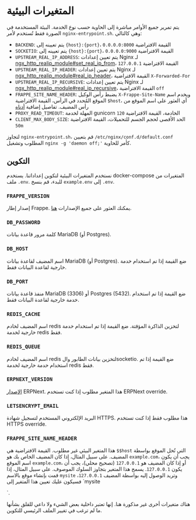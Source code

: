 # المتغيرات البيئية

يتم تمرير جميع الأوامر مباشرة إلى الحاوية حسب نوع الخدمة. البيئة المستخدمة في الصورة فقط تُستخدم لأمر `nginx-entrypoint.sh`. وهي كالتالي:

- `BACKEND`: يتم تعيينه إلى `{host}:{port}`، القيمة الافتراضية `0.0.0.0:8000`
- `SOCKETIO`: يتم تعيينه إلى `{host}:{port}`، القيمة الافتراضية `0.0.0.0:9000`
- `UPSTREAM_REAL_IP_ADDRESS`: يتم تعيين إعدادات Nginx لـ [ngx_http_realip_module#set_real_ip_from](http://nginx.org/en/docs/http/ngx_http_realip_module.html#set_real_ip_from)، القيمة الافتراضية `127.0.0.1`
- `UPSTREAM_REAL_IP_HEADER`: يتم تعيين إعدادات Nginx لـ [ngx_http_realip_module#real_ip_header](http://nginx.org/en/docs/http/ngx_http_realip_module.html#real_ip_header)، القيمة الافتراضية `X-Forwarded-For`
- `UPSTREAM_REAL_IP_RECURSIVE`: يتم تعيين إعدادات Nginx لـ [ngx_http_realip_module#real_ip_recursive](http://nginx.org/en/docs/http/ngx_http_realip_module.html#real_ip_recursive)، القيمة الافتراضية `off`
- `FRAPPE_SITE_NAME_HEADER`: يضبط رأس الوكيل `X-Frappe-Site-Name` ويخدم اسم الموقع المُحدد في الرأس، القيمة الافتراضية `$host`، أي العثور على اسم الموقع من رأس المضيف. تفاصيل إضافية [أدناه](#frappe_site_name_header)
- `PROXY_READ_TIMEOUT`: المهلة لخدمة gunicorn الخادمة، القيمة الافتراضية `120`
- `CLIENT_MAX_BODY_SIZE`: الحد الأقصى لحجم الجسم للتحميلات، القيمة الافتراضية `50m`

لتجاوز `nginx-entrypoint.sh`، قم بتعيين `/etc/nginx/conf.d/default.conf` المطلوب وتشغيل `nginx -g 'daemon off;'` كأمر للحاوية.

## التكوين

نستخدم المتغيرات البيئية لتكوين إعداداتنا. يستخدم docker-compose المتغيرات من ملف `.env`. للبدء، قم بنسخ `example.env` إلى `.env`.

### `FRAPPE_VERSION`

إصدار إطار Frappe. يمكنك العثور على جميع الإصدارات [هنا](https://github.com/frappe/frappe/releases).

### `DB_PASSWORD`

كلمة مرور قاعدة بيانات MariaDB (أو Postgres).

### `DB_HOST`

اسم المضيف لقاعدة بيانات MariaDB (أو Postgres). ضع القيمة إذا تم استخدام خدمة خارجية لقاعدة البيانات فقط.

### `DB_PORT`

منفذ قاعدة بيانات MariaDB (3306) أو Postgres (5432). ضع القيمة إذا تم استخدام خدمة خارجية لقاعدة البيانات فقط.

### `REDIS_CACHE`

اسم المضيف لخادم redis لتخزين الذاكرة المؤقتة. ضع القيمة إذا تم استخدام خدمة خارجية لخدمة redis فقط.

### `REDIS_QUEUE`

اسم المضيف لخادم redis لتخزين بيانات الطابور والsocketio. ضع القيمة إذا تم استخدام خدمة خارجية لخدمة redis فقط.

### `ERPNEXT_VERSION`

[الإصدار](https://github.com/frappe/frappe/releases) ERPNext. هذا المتغير مطلوب إذا كنت تستخدم ERPNext override.

### `LETSENCRYPT_EMAIL`

البريد الإلكتروني المستخدم لتسجيل شهادة HTTPS. هذا مطلوب فقط إذا كنت تستخدم HTTPS override.

### `FRAPPE_SITE_NAME_HEADER`

هذا المتغير البيئي غير مطلوب. القيمة الافتراضية هي `$$host` التي تُحل الموقع بواسطة المضيف. على سبيل المثال، إذا كان المضيف الخاص بك هو `example.com`، يجب أن يكون اسم الموقع `example.com`، أو إذا كان المضيف هو `127.0.0.1` (تصحيح محلي)، يجب أن يكون `127.0.0.1`. يسمح هذا المتغير بتجاوز السلوك الموصوف. على سبيل المثال، إذا قمت بإنشاء موقع بالاسم `mysite` وتريد الوصول إليه بواسطة المضيف `127.0.0.1`، فسيكون عليك تعيين هذا المتغير إلى `mysite

`.

هناك متغيرات أخرى غير مذكورة هنا. إنها تعتبر داخلية بعض الشيء ولا داعي للقلق بشأنها ما لم ترغب في تغيير الملف الرئيسي للتكوين.
